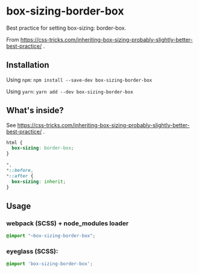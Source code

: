 # box-sizing-border-box
Best practice for setting box-sizing: border-box.

From https://css-tricks.com/inheriting-box-sizing-probably-slightly-better-best-practice/ .


## Installation

Using `npm`:
`npm install --save-dev box-sizing-border-box`

Using `yarn`:
`yarn add --dev box-sizing-border-box`


## What's inside?
See https://css-tricks.com/inheriting-box-sizing-probably-slightly-better-best-practice/ .
```css
html {
  box-sizing: border-box;
}

*,
*::before,
*::after {
  box-sizing: inherit;
}
````


## Usage

### webpack (SCSS) + node_modules loader
```scss
@import "~box-sizing-border-box";
````

### eyeglass (SCSS):
```scss
@import 'box-sizing-border-box';
````
